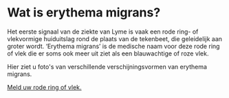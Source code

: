 # Wat is erythema migrans?
Het eerste signaal van de ziekte van Lyme is vaak een rode ring- of vlekvormige huiduitslag rond de plaats van de tekenbeet, die geleidelijk aan groter wordt. ‘Erythema migrans’ is de medische naam voor deze rode ring of vlek die er soms ook meer uit ziet als een blauwachtige of roze vlek.


Hier ziet u foto's van verschillende verschijningsvormen van erythema migrans.


[Meld uw rode ring of vlek.](/melden)



